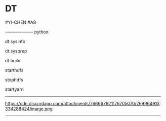 # DT

#YI-CHEN
#AB

-------------- python

dt sysinfo

dt sysprep

dt build

starthdfs

stophdfs

startyarn

--------------

https://cdn.discordapp.com/attachments/766667621176705070/769964913334288424/image.png

-----------
